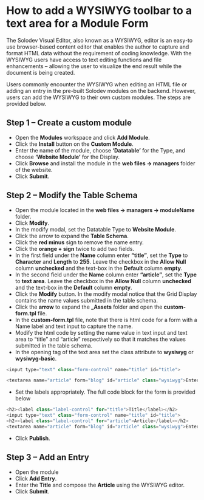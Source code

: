 # How to add a WYSIWYG toolbar to a text area for a Module Form

The Solodev Visual Editor, also known as a WYSIWYG, editor is an easy-to use browser-based content editor that enables the author to capture and format HTML data without the requirement of coding knowledge. With the WYSIWYG users have access to text editing functions and file enhancements – allowing the user to visualize the end result while the document is being created. 

Users commonly encounter the WYSIWYG when editing an HTML file or adding an entry in the pre-built Solodev modules on the backend. However, users can add the WYSIWYG to their own custom modules. The steps are provided below.

## Step 1 – Create a custom module

* Open the **Modules** workspace and click **Add Module**. 
* Click the **Install** button on the **Custom Module**. 
* Enter the name of the module, choose **‘Datatable’** for the Type, and choose **‘Website Module’** for the Display.
* Click **Browse** and install the module in the **web files -> managers** folder of the website. 
* Click **Submit**.

## Step 2 – Modify the Table Schema

* Open the module located in the **web files -> managers -> moduleName** folder.
* Click **Modify**. 
* In the modify modal, set the Datatable Type to **Website Module**. 
* Click the arrow to expand the **Table Schema**. 
* Click the **red minus** sign to remove the name entry. 
* Click the **orange + sign** twice to add two fields. 
* In the first field under the **Name** column enter **“title”**, set the **Type** to **Character** and **Length** to **255**. Leave the checkbox in the **Allow Null** column **unchecked** and the text-box in the **Default** column **empty**.
* In the second field under the **Name** column enter **“article”**, set the **Type** to **text area**. Leave the checkbox in the **Allow Null** column **unchecked** and the text-box in the **Default** column **empty**. 
* Click the **Modify** button. In the modify modal notice that the Grid Display contains the name values submitted in the table schema. 
* Click the **arrow** to expand the **_Assets** folder and open the **custom-form.tpl** file. 
* In the **custom-form.tpl** file, note that there is html code for a form with a Name label and text input to capture the name. 
* Modify the html code by setting the name value in text input and text area to “title” and “article” respectively so that it matches the values submitted in the table schema. 
* In the opening tag of the text area set the class attribute to **wysiwyg** or **wysiwyg-basic**. 
```js
<input type="text" class="form-control" name="title" id="title">

<textarea name="article" form="blog" id="article" class="wysiwyg">Enter text here...</textarea>
```
* Set the labels appropriately. The full code block for the form is provided below
```js
<h2><label class="label-control" for="title">Title</label></h2>
<input type="text" class="form-control" name="title" id="title">
<h2><label class="label-control" for="article">Article</label></h2>
<textarea name="article" form="blog" id="article" class="wysiwyg">Enter text here...</textarea>
```
* Click **Publish**.

## Step 3 – Add an Entry

* Open the module
* Click **Add Entry**.
* Enter the **Title** and compose the **Article** using the WYSIWYG editor. 
* Click **Submit**. 

